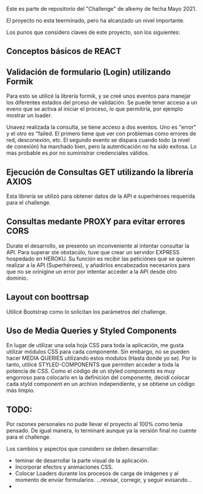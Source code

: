 Este es parte de repositorio del "Challenge" de alkemy de fecha Mayo 2021.

El proyecto no esta teerminado, pero ha alcanzado un nivel importante.

Los punos que considero claves de este proyecto, son los siguientes:

## Conceptos básicos de REACT


## Validación de formulario (Login) utilizando Formik
Para esto se utilicé la librería formik, y se creé unos eventos para manejar los diferentes estados del prceso de validación. Se puede tener acceso a un eveno que se activa al iniciar el proceso, lo que permitiría, por ejemplo mostrar un loader. 

Unavez realizada la consulta, se tiene acceso a dos eventos. Uno es "error" y el otro es "failed. El primero tiene que ver con problemas como errores de red, desconexión, etc. El segundo evento se dispara cuando todo (a nivel de conexión) ha marchado bien, pero la autenticación no ha sido exitosa. Lo mas probable es por no suministrar credenciales válidos.

## Ejecución de Consultas GET utilizando la librería AXIOS
Esta librería se utilizó para obtener datos de la API e superhéroes requerida para el challenge.

## Consultas medante PROXY para evitar errores CORS
Durate el desarrollo, se presento un inconveniente al intentar consultar la API. Para superar ste obstacúlo, tuve que crear un servidor EXPRESS hospedado en HEROKU. Su función es recibir las peticiónes que se quieren realizar a la API (Superhéroes), y añadirlos encabezados necesarios para que no se orinigine un error por intentar acceder a la API desde otro dominio.

## Layout con boottrsap
Utilicé Bootstrap como lo solicitan los parámetros del challenge.

## Uso de Media Queries y Styled Components 
En lugar de utilizar una sola hoja CSS para toda la aplicación, me gusta utilizar módulos CSS para cada componente. Sin embargo, no se pueden hacer MEDIA QUERIES utilizando estos modulos (Hasta donde yo se). Por lo tanto, utilicé STYLED-COMPONENTS que permiten acceder a toda la potencia de CSS. Como el código de un styled components es muy engorroso para colocarlo en la definición del componente, decidí colocar cada styld component en un archivo independiente, y se obtiene un código más limpio.

## TODO:
Por razones personales no pude llevar el proyecto al 100% como tenia pensado. De igual manera, lo terminaré aunque ya la versión final no cuente para el challenge.

Los cambios y aspectos que considero se deben desarrollar:

* teminar de desarrollar la parte visual de la aplicación.
* Incorporar efectos y animaciones CSS.
* Colocar Loaders durante los procesos de carga de imágenes y al momento de enviar formularios.
...revisar, corregir, y seguir evisando...
* 
